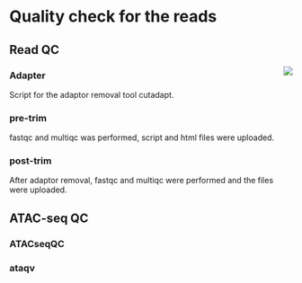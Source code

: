 # Quality check for the reads

## Read QC

<img align="right"  src="https://github.com/RadPa/ATAC-seq/blob/main/pre-analysis/FastQC/qc.png"> 

### Adapter 

Script for the adaptor removal tool cutadapt.

### pre-trim

fastqc and multiqc was performed, script and html files were uploaded. 

### post-trim

After adaptor removal, fastqc and multiqc were performed and the files were uploaded.


## ATAC-seq QC

### ATACseqQC

### ataqv

